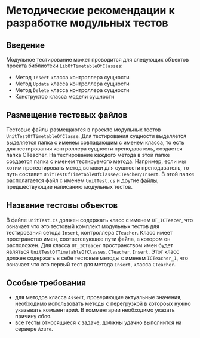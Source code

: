 # Методические рекомендации к разработке модульных тестов

## Введение

Модульное тестирование может проводится для следующих объектов проекта библиотеки `LibOfTimetableOfClasses`:
- Метод `Insert` класса контроллера сущности
- Метод `Update` класса контроллера сущности
- Метод `Delete` класса контроллера сущности
- Конструктор класса модели сущности

## Размещение тестовых файлов

Тестовые файлы размещаются в проекте модульных тестов `UnitTestOfTimetableOfClasse`. Для тестирования сущности выделяется выделяется папка с именем совпадающим с именем класса, то есть для тестирования контроллера сущности преподаватель, создается папка CTeacher. На тестирование каждого метода в этой папке создается папка с именем тестируемого метода. Например, если мы хотим протестировать метод вставки для сущности преподаватель, то путь составит `UnitTestOfTimetableOfClasse/CTeacher/Insert`. В этой папке располагается файл с именем `UnitTest.cs` и другие [файлы](https://github.com/Students-of-the-city-of-Kostroma/Student-timetable/blob/dev/Docs/White-box/README.md), предшествующие написанию модульных тестов. 

## Название тестовы объектов

В файле `UnitTest.cs` должен содержать класс с именем `UT_ICTeacer`, что означает что это тестовый комплект модульных тестов для тестирования сетода `Insert`, контроллера `CTeacher`. Класс имеет пространство имен, соответсвующее пути файла, в котором он расположен. Для класса `UT_ICTeacer` пространством имен будет являться `UnitTestOfTimetableOfClasses.CTeacher.Insert`. Этот класс должен содержать в себе тестовые методы с именем `ICTeacher_1`, что означает что это первый тест для метода `Insert`, класса `CTeacher`.

## Особые требования

- для методов класса `Assert`, проверяющие актуальные значения, необходимо использовать методы с перегрузкой в котороых нужно указывать комментарий. В комментарии необходимо указать причину сбоя. 
- все тесты относящиеся к задаче, должны удачно выполнится на сервере `Azure`.
